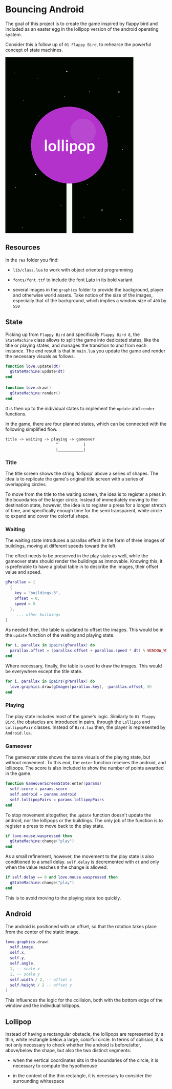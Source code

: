 # Bouncing Android

The goal of this project is to create the game inspired by flappy bird and included as an easter egg in the lollipop version of the android operating system.

Consider this a follow up of `01 Flappy Bird`, to rehearse the powerful concept of state machines.

![A few frames from the demo "Bouncing Android"](https://github.com/borntofrappe/game-development/blob/master/Showcase/bouncing-android.gif)

## Resources

In the `res` folder you find:

- `lib/class.lua` to work with object oriented programming

- `fonts/font.ttf` to include the font [Lato](https://fonts.google.com/specimen/Lato) in its bold variant

- several images in the `graphics` folder to provide the background, player and otherwise world assets. Take notice of the size of the images, especially that of the background, which implies a window size of `400` by `550`

## State

Picking up from `Flappy Bird` and specifically `Flappy Bird 8`, the `StateMachine` class allows to split the game into dedicated states, like the title or playing states, and manages the transition to and from each instance. The end result is that in `main.lua` you update the game and render the necessary visuals as follows.

```lua
function love.update(dt)
  gStateMachine:update(dt)
end

function love.draw()
  gStateMachine:render()
end
```

It is then up to the individual states to implement the `update` and `render` functions.

In the game, there are four planned states, which can be connected with the following simplified flow.

```text
title -> waiting -> playing -> gameover
                      ^           |
                      |___________|
```

### Title

The title screen shows the string 'lollipop' above a series of shapes. The idea is to replicate the game's original title screen with a series of overlapping circles.

To move from the title to the waiting screen, the idea is to register a press in the boundaries of the larger circle. Instead of immediately moving to the destination state, however, the idea is to register a press for a longer stretch of time, and specifically enough time for the semi transparent, white circle to expand and cover the colorful shape.

### Waiting

The waiting state introduces a parallax effect in the form of three images of buildings, moving at different speeds toward the left.

The effect needs to be preserved in the play state as well, while the gameover state should render the buildings as immovable. Knowing this, it is preferable to have a global table in to describe the images, their offset value and speed.

```lua
gParallax = {
  {
    key = "buildings-3",
    offset = 0,
    speed = 5
  },
  -- ... other buildings
}
```

As needed then, the table is updated to offset the images. This would be in the `update` function of the waiting and playing state.

```lua
for i, parallax in ipairs(gParallax) do
  parallax.offset = (parallax.offset + parallax.speed * dt) % WINDOW_WIDTH
end
```

Where necessary, finally, the table is used to draw the images. This would be everywhere except the title state.

```lua
for i, parallax in ipairs(gParallax) do
  love.graphics.draw(gImages[parallax.key], -parallax.offset, 0)
end
```

### Playing

The play state includes most of the game's logic. Similarly to `01 Flappy Bird`, the obstacles are introduced in pairs, through the `Lollipop` and `LollipopPair` classes. Instead of `Bird.lua` then, the player is represented by `Android.lua`.

### Gameover

The gameover state shows the same visuals of the playing state, but without movement. To this end, the `enter` function receives the android, and lollipops. The score is also included to show the number of points awarded in the game.

```lua
function GameoverScreenState:enter(params)
  self.score = params.score
  self.android = params.android
  self.lollipopPairs = params.lollipopPairs
end
```

To stop movement altogether, the `update` function doesn't update the android, nor the lollipops or the buildings. The only job of the function is to register a press to move back to the play state.

```lua
if love.mouse.waspressed then
  gStateMachine:change("play")
end
```

As a small refinement, however, the movement to the play state is also conditioned to a small delay. `self.delay` is decremented with `dt` and only when the value reaches `0` the change is allowed.

```lua
if self.delay == 0 and love.mouse.waspressed then
  gStateMachine:change("play")
end
```

This is to avoid moving to the playing state too quickly.

## Android

The android is positioned with an offset, so that the rotation takes place from the center of the static image.

```lua
love.graphics.draw(
  self.image,
  self.x,
  self.y,
  self.angle,
  1, -- scale x
  1, -- scale y
  self.width / 2, -- offset x
  self.height / 2 -- offset y
)
```

This influences the logic for the collision, both with the bottom edge of the window and the individual lollipops.

## Lollipop

Instead of having a rectangular obstacle, the lollipops are represented by a thin, white rectangle below a large, colorful circle. In terms of collision, it is not only necessary to check whether the android is before/after, above/below the shape, but also the two distinct segments:

- when the vertical coordinates sits in the boundaries of the circle, it is necessary to compute the hypothenuse

- in the context of the thin rectangle, it is necessary to consider the surrounding whitespace
